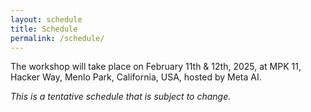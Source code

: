 ```yaml
---
layout: schedule
title: Schedule
permalink: /schedule/
---
```


The workshop will take place on February 11th & 12th, 2025, at MPK 11, Hacker Way, Menlo Park, California, USA, hosted by Meta AI.

*This is a tentative schedule that is subject to change.*
